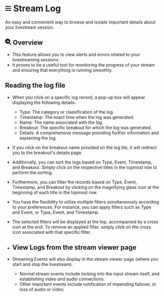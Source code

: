 # <img src="https://raw.githubusercontent.com/vishaldhole173/pro-stream-documentation/main/fontawesome/svgs/solid/bars.svg" width="20" height="20"> Stream Log

An easy and convenient way to browse and isolate important details about your livestream session.

## <img src="https://raw.githubusercontent.com/vishaldhole173/pro-stream-documentation/main/fontawesome/svgs/solid/magnifying-glass-chart.svg" width="20" height="20"> Overview
- This feature allows you to view alerts and errors related to your livestreaming sessions.
- It proves to be a useful tool for monitoring the progress of your stream and ensuring that everything is running smoothly.

## Reading the log file
- When you click on a specific log record, a pop-up box will appear displaying the following details:
    - Type: The category or classification of the log.
    - Timestamp: The exact time when the log was generated.
    - Name: The name associated with the log.
    - Breakout: The specific breakout for which the log was generated.
    - Details: A comprehensive message providing further information and explaining the log.

- If you click on the breakout name provided on the log tile, it will redirect you to the breakout's details page.
- Additionally, you can sort the logs based on Type, Event, Timestamp, and Breakout. Simply click on the respective titles in the topmost row to perform the sorting. 
- Furthermore, you can filter the records based on Type, Event, Timestamp, and Breakout by clicking on the magnifying glass icon at the beginning of each title in the topmost row. 
- You have the flexibility to utilize multiple filters simultaneously according to your preferences. For instance, you can apply filters such as Type and Event, or Type, Event, and Timestamp.
- The selected filters will be displayed at the top, accompanied by a cross icon at the end. To remove an applied filter, simply click on the cross icon associated with that specific filter.

- ## View Logs from the stream viewer page 
- Streaming Events will also display in the stream viewer page (where you start and stop the livestream).
    - Normal stream events include locking into the input stream itself, and establishing video and audio connections.
    - Other important events include notification of impending failover, or loss of audio or video.
